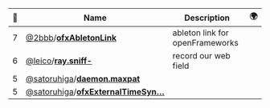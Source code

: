 |:star2: | Name | Description | 🌍|
|---|---|---|---|
|7|[@2bbb](https://github.com/2bbb)/[**ofxAbletonLink**](https://github.com/2bbb/ofxAbletonLink)|ableton link for openFrameworks||
|6|[@leico](https://github.com/leico)/[**ray.sniff-**](https://github.com/leico/ray.sniff-)|record our web field||
|5|[@satoruhiga](https://github.com/satoruhiga)/[**daemon.maxpat**](https://github.com/satoruhiga/daemon.maxpat)|||
|5|[@satoruhiga](https://github.com/satoruhiga)/[**ofxExternalTimeSyn…**](https://github.com/satoruhiga/ofxExternalTimeSync)|||

